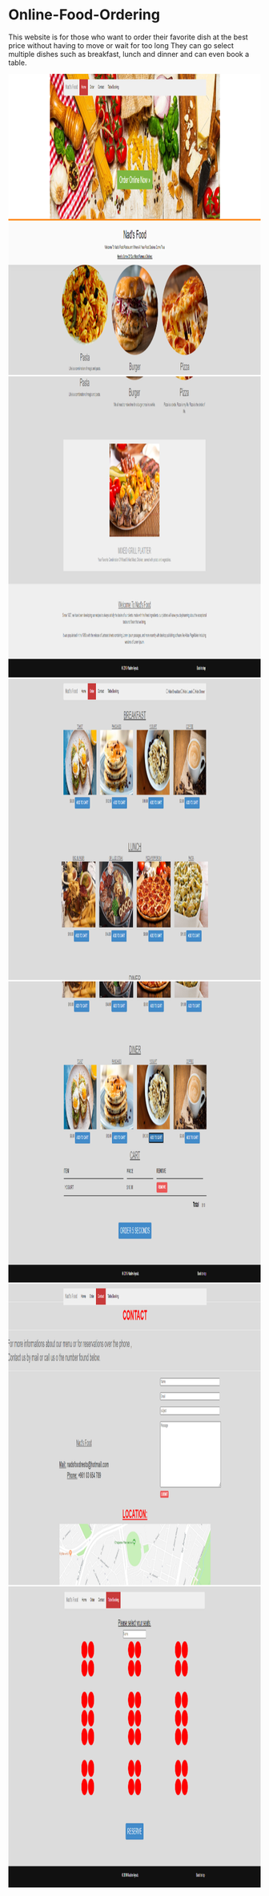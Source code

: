 # Online-Food-Ordering
This website is for those who want to order their favorite dish at the best price without having to move or wait for too long
They can go select multiple dishes such as breakfast, lunch and dinner and can even book a table.

<img src='ScreenShots/index.PNG' height='600px' width = '1200px'>
<img src='ScreenShots/index1.PNG' height='600px' width = '1200px'>
<img src='ScreenShots/order.PNG' height='600px' width = '1200px'>
<img src='ScreenShots/order1.PNG' height='600px' width = '1200px'>
<img src='ScreenShots/contact.PNG' height='600px' width = '1200px'>
<img src='ScreenShots/booking.PNG' height='600px' width = '1200px'>

